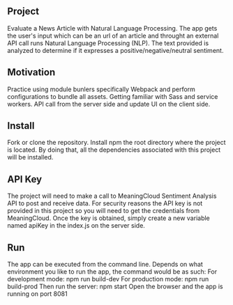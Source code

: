 

## Project
Evaluate a News Article with Natural Language Processing. 
The app gets the user's input which can be an url of an article and throught an external API call runs Natural Language Processing (NLP).
The text provided is analyzed to determine if it expresses a positive/negative/neutral sentiment.

## Motivation
Practice using module bunlers specifically Webpack and perform configurations to bundle all assets. Getting familiar with Sass and service workers. API call from the server side and update UI on the client side.

## Install
Fork or clone the repository. Install npm the root directory where the project is located. By doing that, all the dependencies associated with this project will be installed. 

## API Key
The project will need to make a call to MeaningCloud Sentiment Analysis API to post and receive data. For security reasons the API key is not provided in this project so you will need to get the credentials from MeaningCloud.
Once the key is obtained, simply create a new variable named apiKey in the index.js on the server side.

## Run
The app can be executed from the command line. Depends on what environment you like to run the app, the command would be as such:
    For development mode: npm run build-dev
    For production mode: npm run build-prod
Then run the server:
    npm start
Open the browser and the app is running on port 8081
